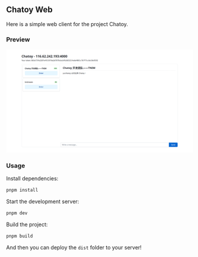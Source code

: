 ## Chatoy Web

Here is a simple web client for the project Chatoy.

### Preview

![preview](./docs/preview.png)

### Usage

Install dependencies:

```bash
pnpm install
```

Start the development server:

```bash
pnpm dev
```

Build the project:

```bash
pnpm build
```

And then you can deploy the `dist` folder to your server!
